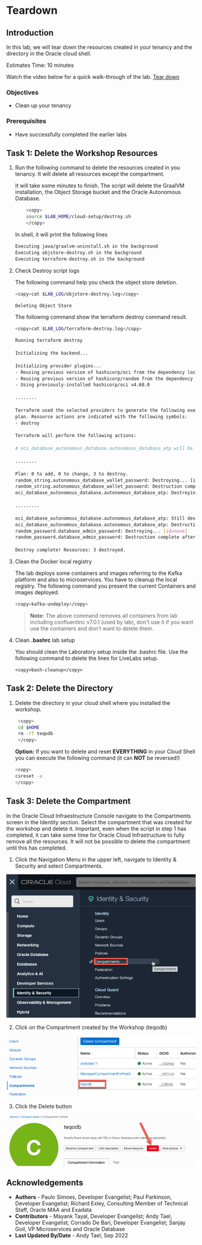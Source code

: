 # Teardown

## Introduction

In this lab, we will tear down the resources created in your tenancy and the directory in the Oracle cloud shell.

Estimates Time: 10 minutes

Watch the video below for a quick walk-through of the lab.
[Tear down](videohub:1_k6oyjbhm)

### Objectives

- Clean up your tenancy

### Prerequisites

- Have successfully completed the earlier labs

## **Task 1:** Delete the Workshop Resources

1. Run the following command to delete the resources created in you tenancy. It will delete all resources except the compartment.

    It will take some minutes to finish. The script will delete the GraalVM installation, the Object Storage bucket and the Oracle Autonomous Database.

    ```bash
        <copy>
        source $LAB_HOME/cloud-setup/destroy.sh
        </copy>
    ```

    In shell, it will print the following lines

    ```bash
    Executing java/graalvm-uninstall.sh in the background
    Executing objstore-destroy.sh in the background
    Executing terraform-destroy.sh in the background
    ```

2. Check Destroy script logs

    The following command help you check the object store deletion.

    ```bash
    <copy>cat $LAB_LOG/objstore-destroy.log</copy>
    ```

    ```bash
    Deleting Object Store
    ```

    The following command show the terraform destroy command result.

    ```bash
    <copy>cat $LAB_LOG/terraform-destroy.log</copy>
    ```

    ```bash
    Running terraform destroy

    Initializing the backend...

    Initializing provider plugins...
    - Reusing previous version of hashicorp/oci from the dependency lock file
    - Reusing previous version of hashicorp/random from the dependency lock file
    - Using previously-installed hashicorp/oci v4.68.0

    ........

    Terraform used the selected providers to generate the following execution
    plan. Resource actions are indicated with the following symbols:
    - destroy

    Terraform will perform the following actions:

    # oci_database_autonomous_database.autonomous_database_atp will be destroyed

    ........

    Plan: 0 to add, 0 to change, 3 to destroy.
    random_string.autonomous_database_wallet_password: Destroying... [id=6[H_fZKsDX88A&tK]
    random_string.autonomous_database_wallet_password: Destruction complete after 0s
    oci_database_autonomous_database.autonomous_database_atp: Destroying... [id=ocid1.autonomousdatabase.oc1.iad.....m4iaq]

    .........

    oci_database_autonomous_database.autonomous_database_atp: Still destroying... [id=ocid1.autonomousdatabase.oc1.iad.....m4iaq, 1m50s elapsed]
    oci_database_autonomous_database.autonomous_database_atp: Destruction complete after 1m52s
    random_password.database_admin_password: Destroying... [id=none]
    random_password.database_admin_password: Destruction complete after 0s

    Destroy complete! Resources: 3 destroyed.

    ```

3. Clean the Docker local registry

    The lab deploys some containers and images referring to the Kafka platform and also to microservices. You have to cleanup the local registry. The following command you present the current Containers and images deployed.

    ```bash
    <copy>kafka-undeploy</copy>
    ```

    >**Note:** The above command removes all containers from lab including confluentinc v7.0.1 (used by lab), don't use it if you want use the containers and don't want to delete them.

4. Clean **.bashrc** lab setup

    You should clean the Laboratory setup inside the .bashrc file. Use the following command to delete the lines for LiveLabs setup.

    ```shell
    <copy>bash-cleanup</copy>
    ```


## **Task 2:** Delete the Directory

1. Delete the directory in your cloud shell where you installed the workshop.

    ```bash
     <copy>
     cd $HOME
     rm -rf teqodb
     </copy>
    ```

    **Option:** If you want to delete and reset **EVERYTHING** in your Cloud Shell you can execute the following command (it can **NOT** be reversed!)

    ```bash
    <copy>
    csreset -a
    </copy>
    ```

## **Task 3:** Delete the Compartment

In the Oracle Cloud Infraestructure Console navigate to the Compartments screen in the Identity section. Select the compartment that was created for the workshop and delete it. Important, even when the script in step 1 has completed, it can take some time for Oracle Cloud Infrastructure to fully remove all the resources. It will not be possible to delete the compartment until this has completed.

1. Click the Navigation Menu in the upper left, navigate to Identity & Security and select Compartments.

![Compartment Menu](images/compartment.png " ")

2. Click on the Compartment created by the Workshop (teqodb)

![Select Compartment](images/select_comp.png " ")

3. Click the Delete button

![Select Compartment](images/delete_comp.png " ")

## Acknowledgements

- **Authors** - Paulo Simoes, Developer Evangelist; Paul Parkinson, Developer Evangelist; Richard Exley, Consulting Member of Technical Staff, Oracle MAA and Exadata
- **Contributors** - Mayank Tayal, Developer Evangelist; Andy Tael, Developer Evangelist; Corrado De Bari, Developer Evangelist; Sanjay Goil, VP Microservices and Oracle Database
- **Last Updated By/Date** - Andy Tael, Sep 2022
